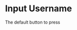 <script setup>
import {YInputUsername} from 'bedrock-menu-vue3'
</script>

# Input Username

The default button to press

<DemoContainer>
  <div class="py-5">
    <y-input-search placeholder="Search"/>
  </div>
</DemoContainer>
